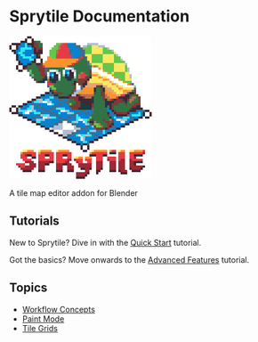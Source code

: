 # Sprytile Documentation
![Logo](img/sprytile-logo-4x.png)

A tile map editor addon for Blender

## Tutorials

New to Sprytile? Dive in with the [Quick Start](quick-start.md) tutorial.

Got the basics? Move onwards to the [Advanced Features](advanced-features.md) tutorial.

## Topics

* [Workflow Concepts](workflow-concepts.md)
* [Paint Mode](paint-mode.md)
* [Tile Grids](tile-grids.md)
